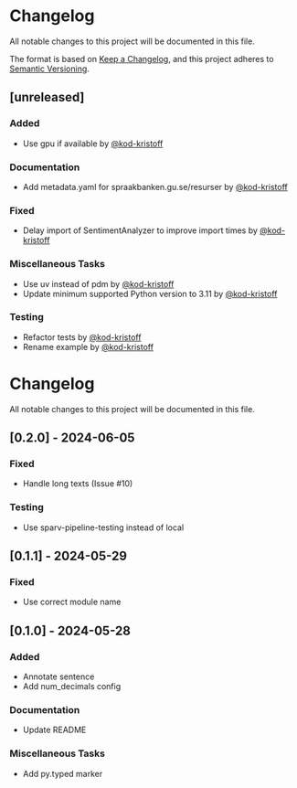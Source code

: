 # Changelog

All notable changes to this project will be documented in this file.

The format is based on [Keep a Changelog](https://keepachangelog.com/en/1.1.0/),
and this project adheres to [Semantic Versioning](https://semver.org/spec/v2.0.0.html).

## [unreleased]

### Added

- Use gpu if available by [@kod-kristoff](https://github.com/kod-kristoff)

### Documentation

- Add metadata.yaml for spraakbanken.gu.se/resurser by [@kod-kristoff](https://github.com/kod-kristoff)

### Fixed

- Delay import of SentimentAnalyzer to improve import times by [@kod-kristoff](https://github.com/kod-kristoff)

### Miscellaneous Tasks

- Use uv instead of pdm by [@kod-kristoff](https://github.com/kod-kristoff)
- Update minimum supported Python version to 3.11 by [@kod-kristoff](https://github.com/kod-kristoff)

### Testing

- Refactor tests by [@kod-kristoff](https://github.com/kod-kristoff)
- Rename example by [@kod-kristoff](https://github.com/kod-kristoff)

# Changelog

All notable changes to this project will be documented in this file.

## [0.2.0] - 2024-06-05

### Fixed

- Handle long texts (Issue #10)

### Testing

- Use sparv-pipeline-testing instead of local

## [0.1.1] - 2024-05-29

### Fixed

- Use correct module name

## [0.1.0] - 2024-05-28

### Added

- Annotate sentence
- Add num_decimals config

### Documentation

- Update README

### Miscellaneous Tasks

- Add py.typed marker

<!-- generated by git-cliff -->
